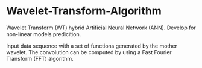 # Wavelet-Transform-Algorithm
Wavelet Transform (WT) hybrid Artificial Neural Network (ANN). Develop for non-linear models predicition.


Input data sequence with a set of functions generated by the mother wavelet. 
The convolution can be computed by using a Fast Fourier Transform (FFT) algorithm.
